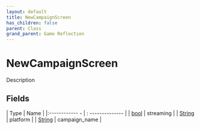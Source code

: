 ```yaml
---
layout: default
title: NewCampaignScreen
has_children: false
parent: Class
grand_parent: Game Reflection
---
```

# NewCampaignScreen
Description 

## Fields
| Type | Name |
|:------------ - | : -------------- |
| [bool](game-reflection/components/bool.md) | streaming |
| [String](game-reflection/components/string.md) | platform |
| [String](game-reflection/components/string.md) | campaign_name |

